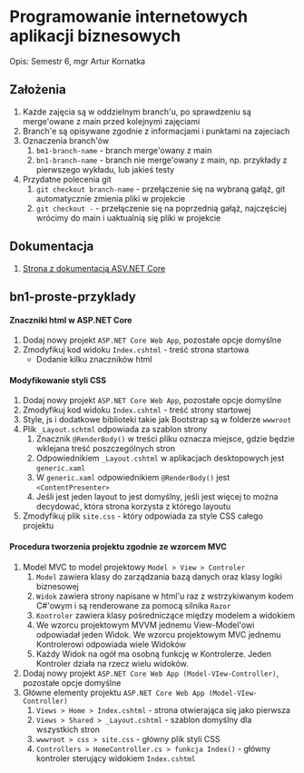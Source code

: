 ﻿# Programowanie internetowych aplikacji biznesowych

Opis: Semestr 6, mgr Artur Kornatka  

## Założenia

1. Każde zajęcia są w oddzielnym branch'u, po sprawdzeniu są merge'owane z main przed kolejnymi zajęciami
2. Branch'e są opisywane zgodnie z informacjami i punktami na zajeciach
3. Oznaczenia branch'ów
   1. `bm1-branch-name` - branch merge'owany z main
   2. `bn1-branch-name` - branch nie merge'owany z main, np. przykłady z pierwszego wykładu, lub jakieś testy
4. Przydatne polecenia git
   1. `git checkout branch-name` - przełączenie się na wybraną gałąź, git automatycznie zmienia pliki w projekcie
   2. `git checkout -` - przełączenie się na poprzednią gałąź, najczęściej wrócimy do main i uaktualnią się pliki w projekcie

## Dokumentacja

1. [Strona z dokumentacją ASV.NET Core](https://docs.microsoft.com/en-us/aspnet/core/?view=aspnetcore-6.0)

## bn1-proste-przyklady

#### Znaczniki html w ASP.NET Core

1. Dodaj nowy projekt `ASP.NET Core Web App`, pozostałe opcje domyślne
2. Zmodyfikuj kod widoku `Index.cshtml` - treść strona startowa
   - Dodanie kilku znaczników html

#### Modyfikowanie styli CSS

1. Dodaj nowy projekt `ASP.NET Core Web App`, pozostałe opcje domyślne
2. Zmodyfikuj kod widoku `Index.cshtml` - treść strony startowej
3. Style, js i dodatkowe biblioteki takie jak Bootstrap są w folderze `wwwroot`
4. Plik `_Layout.schtml` odpowiada za szablon strony
   1. Znacznik `@RenderBody()` w treści pliku oznacza miejsce, gdzie będzie wklejana treść poszczególnych stron
   2. Odpowiednikiem `_Layout.cshtml` w aplikacjach desktopowych jest `generic.xaml`
   3. W `generic.xaml` odpowiednikiem `@RenderBody()` jest `<ContentPresenter>`
   4. Jeśli jest jeden layout to jest domyślny, jeśli jest więcej to można decydować, która strona korzysta z którego layoutu
5. Zmodyfikuj plik `site.css` - który odpowiada za style CSS całego projektu

#### Procedura tworzenia projektu zgodnie ze wzorcem MVC

1. Model MVC to model projektowy `Model > View > Controler`
   1. `Model` zawiera klasy do zarządzania bazą danych oraz klasy logiki biznesowej
   2. `Widok` zawiera strony napisane w html'u raz z wstrzykiwanym kodem C#'owym i są renderowane za pomocą silnika `Razor`
   3. `Kontroler` zawiera klasy pośredniczące między modelem a widokiem
   4. We wzorcu projektowym MVVM jednemu View-Model'owi odpowiadał jeden Widok. We wzorcu projektowym MVC jednemu Kontrolerowi odpowiada wiele Widoków
   5. Każdy Widok na ogół ma osobną funkcję w Kontrolerze. Jeden Kontroler działa na rzecz wielu widoków.
2. Dodaj nowy projekt `ASP.NET Core Web App (Model-VIew-Controller)`, pozostałe opcje domyślne
3. Główne elementy projektu `ASP.NET Core Web App (Model-VIew-Controller)`
   1. `Views > Home > Index.cshtml` - strona otwierająca się jako pierwsza
   2. `Views > Shared > _Layout.cshtml` - szablon domyślny dla wszystkich stron
   3. `wwwroot > css > site.css` - główny plik styli CSS
   4. `Controllers > HomeController.cs > funkcja Index()` - główny kontroler sterujący widokiem `Index.cshtml`